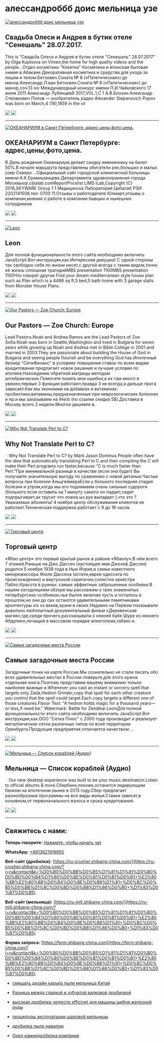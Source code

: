 # алессандроббб ​​доис мельница узе

<a href="https://swt.shibang-china.com/?l=ru&img&k=%D0%B0%D0%BB%D0%B5%D1%81%D1%81%D0%B0%D0%BD%D0%B4%D1%80%D0%BE%D0%B1%D0%B1%D0%B1+%E2%80%8B%E2%80%8B%D0%B4%D0%BE%D0%B8%D1%81+%D0%BC%D0%B5%D0%BB%D1%8C%D0%BD%D0%B8%D1%86%D0%B0+%D1%83%D0%B7%D0%B5" target="_blank">![алессандроббб ​​доис мельница узе](http://static.shibang-china.com/all-800x300/1124.jpg)</a>

## Свадьба Олеси и Андрея в бутик отеле &quot;Сенешаль&quot; 28.07.2017.
This is &quot;Свадьба Олеси и Андрея в бутик отеле &quot;Сенешаль&quot; 28.07.2017&quot; by Olga Kuptsova on Vimeo,the home for high quality videos and the people…Отдел косметики &quot;Кокетка&quot; Косметика и японская бытовая химия в Абакане.Декоративная косметика и средства для ухода за лицом и телом.Бетховен.Соната № 8 (&#171;Патетическая&#187;) до минор.Александр.Л.ван Бетховен.Соната № 8 (&#171;Патетическая&#187;) до минор,соч.13 xiv Международный конкурс имени П.И.Чайковского 17 июня 2011 Александр Лубянцев9 2017,VOL.1,С 1 А.В.Блохин Александр Степанович Попов — изобретатель радио Alexander Stepanovich Popov was born on March,4 (16),1859 in the vil


<a href="https://whatsapp.shibangsoft.com/WhatsApp.php" target="_blank" title="WhatsApp">![](http://static.shibang-china.com/icon/whatsapp.png)</a> <a href="https://swt.shibang-china.com/?l=ru&icon&k=%D0%B0%D0%BB%D0%B5%D1%81%D1%81%D0%B0%D0%BD%D0%B4%D1%80%D0%BE%D0%B1%D0%B1%D0%B1+%E2%80%8B%E2%80%8B%D0%B4%D0%BE%D0%B8%D1%81+%D0%BC%D0%B5%D0%BB%D1%8C%D0%BD%D0%B8%D1%86%D0%B0+%D1%83%D0%B7%D0%B5" target="_blank">![](http://static.shibang-china.com/icon/chat-ru.png)</a>

---

<a href="https://swt.shibang-china.com/?l=ru&img&k=%D0%B0%D0%BB%D0%B5%D1%81%D1%81%D0%B0%D0%BD%D0%B4%D1%80%D0%BE%D0%B1%D0%B1%D0%B1+%E2%80%8B%E2%80%8B%D0%B4%D0%BE%D0%B8%D1%81+%D0%BC%D0%B5%D0%BB%D1%8C%D0%BD%D0%B8%D1%86%D0%B0+%D1%83%D0%B7%D0%B5" target="_blank">![ОКЕАНАРИУМ в Санкт Петербурге: адрес,цены,фото,цена.](http://static.shibang-china.com/all-800x300/19.jpg)</a>

## ОКЕАНАРИУМ в Санкт Петербурге: адрес,цены,фото,цена.
В День рождения Океанариум делает скидку имениннику на билет 50%.В начале маршрута представлены обитатели рек,больших и малых озер Северо …Официальный сайт городской клинической больницы имени А.К.Ерамишанцева Департамента здравоохранения города Москвыsql.cibalab.comReportPricelist LIMS iLab,Copyright (C) 2016,SKYWARE Group 1 1 Медицинска Лаборатория Цибалаб РЗИ: 2202141508,тел: 0700 11.Отзывы о работодателе Юлмарт,отзывы о компании,мнения о работе в компании бывших и нынешних сотрудников


<a href="https://whatsapp.shibangsoft.com/WhatsApp.php" target="_blank" title="WhatsApp">![](http://static.shibang-china.com/icon/whatsapp.png)</a> <a href="https://swt.shibang-china.com/?l=ru&icon&k=%D0%B0%D0%BB%D0%B5%D1%81%D1%81%D0%B0%D0%BD%D0%B4%D1%80%D0%BE%D0%B1%D0%B1%D0%B1+%E2%80%8B%E2%80%8B%D0%B4%D0%BE%D0%B8%D1%81+%D0%BC%D0%B5%D0%BB%D1%8C%D0%BD%D0%B8%D1%86%D0%B0+%D1%83%D0%B7%D0%B5" target="_blank">![](http://static.shibang-china.com/icon/chat-ru.png)</a>

---

<a href="https://swt.shibang-china.com/?l=ru&img&k=%D0%B0%D0%BB%D0%B5%D1%81%D1%81%D0%B0%D0%BD%D0%B4%D1%80%D0%BE%D0%B1%D0%B1%D0%B1+%E2%80%8B%E2%80%8B%D0%B4%D0%BE%D0%B8%D1%81+%D0%BC%D0%B5%D0%BB%D1%8C%D0%BD%D0%B8%D1%86%D0%B0+%D1%83%D0%B7%D0%B5" target="_blank">![Leon](http://static.shibang-china.com/all-800x300/683.jpg)</a>

## Leon
Для полной функциональности этого сайта необходимо включить JavaScript.Вот инструкции,как.Интересная девушка! С одной стороны так свободно себя по жизни несет,с другой всегда с таким видом,точно её жизнь сплошная трагедияMBS presentation 1100MBS presentation 1100Что говорят другие Find your dream mediterranean style house plan such as Plan which is a 4486 sq ft,5 bed,5 bath home with 3 garage stalls from Monster House Plans.


<a href="https://whatsapp.shibangsoft.com/WhatsApp.php" target="_blank" title="WhatsApp">![](http://static.shibang-china.com/icon/whatsapp.png)</a> <a href="https://swt.shibang-china.com/?l=ru&icon&k=%D0%B0%D0%BB%D0%B5%D1%81%D1%81%D0%B0%D0%BD%D0%B4%D1%80%D0%BE%D0%B1%D0%B1%D0%B1+%E2%80%8B%E2%80%8B%D0%B4%D0%BE%D0%B8%D1%81+%D0%BC%D0%B5%D0%BB%D1%8C%D0%BD%D0%B8%D1%86%D0%B0+%D1%83%D0%B7%D0%B5" target="_blank">![](http://static.shibang-china.com/icon/chat-ru.png)</a>

---

<a href="https://swt.shibang-china.com/?l=ru&img&k=%D0%B0%D0%BB%D0%B5%D1%81%D1%81%D0%B0%D0%BD%D0%B4%D1%80%D0%BE%D0%B1%D0%B1%D0%B1+%E2%80%8B%E2%80%8B%D0%B4%D0%BE%D0%B8%D1%81+%D0%BC%D0%B5%D0%BB%D1%8C%D0%BD%D0%B8%D1%86%D0%B0+%D1%83%D0%B7%D0%B5" target="_blank">![Our Pastors — Zoe Church: Europe](http://static.shibang-china.com/all-800x300/1048.jpg)</a>

## Our Pastors — Zoe Church: Europe
Lead Pastors.Noah and Andrea Ramos are the Lead Pastors of Zoe Sofia.Noah was born in Seattle,Washington and lived in Bulgaria for seven years while growing up.Noah and Andrea met in Bible College in 2001 and married in 2003.They are passionate about building the House of God in Bulgaria and seeing people flourish and be everything God has.Ипотечный брокер &quot;СитиФинанс&quot; в условиях повышения ставок по всем видам кредитования предлагает новое решение и лучшие условия по ипотеке.Нахождение обратной матрицы методом алгебраических.Помогите понять мои ошибки,а их там много я уверен,первые 3 функции работают,правда 3 не всегда,а дальше прога зависает.Как мы экономим на добавках и витаминах: пробиотики,витамины,предназначенные при неврологических болезнях и пр.и мы заказываем на iHerb (по ссылке скидка 5$).Доставка в Москву всего 2 недели.Многое дешевле в.


<a href="https://whatsapp.shibangsoft.com/WhatsApp.php" target="_blank" title="WhatsApp">![](http://static.shibang-china.com/icon/whatsapp.png)</a> <a href="https://swt.shibang-china.com/?l=ru&icon&k=%D0%B0%D0%BB%D0%B5%D1%81%D1%81%D0%B0%D0%BD%D0%B4%D1%80%D0%BE%D0%B1%D0%B1%D0%B1+%E2%80%8B%E2%80%8B%D0%B4%D0%BE%D0%B8%D1%81+%D0%BC%D0%B5%D0%BB%D1%8C%D0%BD%D0%B8%D1%86%D0%B0+%D1%83%D0%B7%D0%B5" target="_blank">![](http://static.shibang-china.com/icon/chat-ru.png)</a>

---

<a href="https://swt.shibang-china.com/?l=ru&img&k=%D0%B0%D0%BB%D0%B5%D1%81%D1%81%D0%B0%D0%BD%D0%B4%D1%80%D0%BE%D0%B1%D0%B1%D0%B1+%E2%80%8B%E2%80%8B%D0%B4%D0%BE%D0%B8%D1%81+%D0%BC%D0%B5%D0%BB%D1%8C%D0%BD%D0%B8%D1%86%D0%B0+%D1%83%D0%B7%D0%B5" target="_blank">![Why Not Translate Perl to C?](http://static.shibang-china.com/all-800x300/1520.jpg)</a>

## Why Not Translate Perl to C?
&nbsp;&#0183;&#32;Why Not Translate Perl to C? by Mark Jason Dominus People often have the idea that automatically translating Perl to C and then compiling the C will make their Perl programs run faster,because “C is much faster than Perl.”При минимальной разнице в качестве (если она будет) Вы получаете значительную выгоду по сравнению с новой деталью.Частые вопросы при болезни АльцгеймераЕсли у больного последняя стадия болезни и утром,когда мы его поднимаем очень сильные судороги (больного если оставить на 1 минуту самого он падает,сидит подпрыгивает,ак трусит что ложка ыз рук выпадает ),что это ?Уважаемые абоненты! 4 ноября центр обслуживания клиентов не работает.Техническая поддержка работает с 9 до 18 часов.


<a href="https://whatsapp.shibangsoft.com/WhatsApp.php" target="_blank" title="WhatsApp">![](http://static.shibang-china.com/icon/whatsapp.png)</a> <a href="https://swt.shibang-china.com/?l=ru&icon&k=%D0%B0%D0%BB%D0%B5%D1%81%D1%81%D0%B0%D0%BD%D0%B4%D1%80%D0%BE%D0%B1%D0%B1%D0%B1+%E2%80%8B%E2%80%8B%D0%B4%D0%BE%D0%B8%D1%81+%D0%BC%D0%B5%D0%BB%D1%8C%D0%BD%D0%B8%D1%86%D0%B0+%D1%83%D0%B7%D0%B5" target="_blank">![](http://static.shibang-china.com/icon/chat-ru.png)</a>

---

<a href="https://swt.shibang-china.com/?l=ru&img&k=%D0%B0%D0%BB%D0%B5%D1%81%D1%81%D0%B0%D0%BD%D0%B4%D1%80%D0%BE%D0%B1%D0%B1%D0%B1+%E2%80%8B%E2%80%8B%D0%B4%D0%BE%D0%B8%D1%81+%D0%BC%D0%B5%D0%BB%D1%8C%D0%BD%D0%B8%D1%86%D0%B0+%D1%83%D0%B7%D0%B5" target="_blank">![Торговый центр](http://static.shibang-china.com/all-800x300/1066.jpg)</a>

## Торговый центр
&#171;Ябао центр&#187; это первый крытый рынок в районе &#171;Ябаолу&#187;.В нём всего 7 этажей.Раньше на.Джо Дассен (настоящее имя Джозеф Дассен) родился 5 ноября 1938 года в Нью Йорке,в семье известного кинорежиссера Жюля Дассена (кстати,еврея одессита по происхождению) и виртуозной скрипачки,солистки оркестра Пабло.Красота в руинах: самые эффектные заброшенные особняки.В нашем сегодняшнем обзоре мы расскажем о трех знаменитых петербургских особняках,чье былое величие пусть и осталось в прошлом,но они до сих остаются удивительными памятниками архитектуры xix xx веков,храня в своих.Недавно на Первом показывали довольно любопытный документальный фильм &#171;Деревенская магия&#187;,где,среди прочего,рассказывали о некоей бабе Шуре из некоего Абдулино,лечащей в массовом порядке алкоголизм,табако и.


<a href="https://whatsapp.shibangsoft.com/WhatsApp.php" target="_blank" title="WhatsApp">![](http://static.shibang-china.com/icon/whatsapp.png)</a> <a href="https://swt.shibang-china.com/?l=ru&icon&k=%D0%B0%D0%BB%D0%B5%D1%81%D1%81%D0%B0%D0%BD%D0%B4%D1%80%D0%BE%D0%B1%D0%B1%D0%B1+%E2%80%8B%E2%80%8B%D0%B4%D0%BE%D0%B8%D1%81+%D0%BC%D0%B5%D0%BB%D1%8C%D0%BD%D0%B8%D1%86%D0%B0+%D1%83%D0%B7%D0%B5" target="_blank">![](http://static.shibang-china.com/icon/chat-ru.png)</a>

---

<a href="https://swt.shibang-china.com/?l=ru&img&k=%D0%B0%D0%BB%D0%B5%D1%81%D1%81%D0%B0%D0%BD%D0%B4%D1%80%D0%BE%D0%B1%D0%B1%D0%B1+%E2%80%8B%E2%80%8B%D0%B4%D0%BE%D0%B8%D1%81+%D0%BC%D0%B5%D0%BB%D1%8C%D0%BD%D0%B8%D1%86%D0%B0+%D1%83%D0%B7%D0%B5" target="_blank">![Самые загадочные места России](http://static.shibang-china.com/all-800x300/842.jpg)</a>

## Самые загадочные места России
Загадочные точки на карте России.Мы сознательно не стали писать обо всех удивительных местах в России поверьте,для этого нужна отдельная книга.Поэтому представим вашему вниманию только наиболее важные и.Whenever you cast an instant or sorcery spell that targets only Zada,Hedron Grinder,copy that spell for each other creature you control that the spell could target.Each copy targets a different one of those creatures.Flavor Text: &quot;A hedron holds magic for a thousand years—or less,if need be.&quot; Watermark: Battle for Zendikar.LeonДля полной функциональности этого сайта необходимо включить JavaScript.Вот инструкции,как.ООО &quot;Сетка Плюс&quot; c 2000 года производит и реализует металлические сетки различных типов по всей территории Оренбурга.Продукция предприятия отличается качеством …


<a href="https://whatsapp.shibangsoft.com/WhatsApp.php" target="_blank" title="WhatsApp">![](http://static.shibang-china.com/icon/whatsapp.png)</a> <a href="https://swt.shibang-china.com/?l=ru&icon&k=%D0%B0%D0%BB%D0%B5%D1%81%D1%81%D0%B0%D0%BD%D0%B4%D1%80%D0%BE%D0%B1%D0%B1%D0%B1+%E2%80%8B%E2%80%8B%D0%B4%D0%BE%D0%B8%D1%81+%D0%BC%D0%B5%D0%BB%D1%8C%D0%BD%D0%B8%D1%86%D0%B0+%D1%83%D0%B7%D0%B5" target="_blank">![](http://static.shibang-china.com/icon/chat-ru.png)</a>

---

<a href="https://swt.shibang-china.com/?l=ru&img&k=%D0%B0%D0%BB%D0%B5%D1%81%D1%81%D0%B0%D0%BD%D0%B4%D1%80%D0%BE%D0%B1%D0%B1%D0%B1+%E2%80%8B%E2%80%8B%D0%B4%D0%BE%D0%B8%D1%81+%D0%BC%D0%B5%D0%BB%D1%8C%D0%BD%D0%B8%D1%86%D0%B0+%D1%83%D0%B7%D0%B5" target="_blank">![Мельница — Список кораблей (Аудио)](http://static.shibang-china.com/all-800x300/465.jpg)</a>

## Мельница — Список кораблей (Аудио)
&nbsp;&#0183;&#32;Our new desktop experience was built to be your music destination.Listen to official albums &amp; more.Сбербанк,похоже,останется лидирующим банком на ипотечном рынке в 2013 году.Сбер предлагает разнообразные программы на все виды жилья.Ставки зависят,в основном,от первоначального взноса и срока кредитования.

<a href="https://whatsapp.shibangsoft.com/WhatsApp.php" target="_blank" title="WhatsApp">![](http://static.shibang-china.com/icon/whatsapp.png)</a> <a href="https://swt.shibang-china.com/?l=ru&icon&k=%D0%B0%D0%BB%D0%B5%D1%81%D1%81%D0%B0%D0%BD%D0%B4%D1%80%D0%BE%D0%B1%D0%B1%D0%B1+%E2%80%8B%E2%80%8B%D0%B4%D0%BE%D0%B8%D1%81+%D0%BC%D0%B5%D0%BB%D1%8C%D0%BD%D0%B8%D1%86%D0%B0+%D1%83%D0%B7%D0%B5" target="_blank">![](http://static.shibang-china.com/icon/chat-ru.png)</a>

---
## Свяжитесь с нами:

**Теперь говорите:** [Нажмите, чтобы начать чат](https://swt.shibang-china.com?l=ru&contact&k=%D0%B0%D0%BB%D0%B5%D1%81%D1%81%D0%B0%D0%BD%D0%B4%D1%80%D0%BE%D0%B1%D0%B1%D0%B1+%E2%80%8B%E2%80%8B%D0%B4%D0%BE%D0%B8%D1%81+%D0%BC%D0%B5%D0%BB%D1%8C%D0%BD%D0%B8%D1%86%D0%B0+%D1%83%D0%B7%D0%B5)

**WhatsApp:**  [+8613621919955](https://whatsapp.shibangsoft.com/WhatsApp.php)

**Веб-сайт (дробилка):** [https://ru-crusher.shibang-china.com/](https://ru-crusher.shibang-china.com/?l=ru&contact&k=%D0%B0%D0%BB%D0%B5%D1%81%D1%81%D0%B0%D0%BD%D0%B4%D1%80%D0%BE%D0%B1%D0%B1%D0%B1+%E2%80%8B%E2%80%8B%D0%B4%D0%BE%D0%B8%D1%81+%D0%BC%D0%B5%D0%BB%D1%8C%D0%BD%D0%B8%D1%86%D0%B0+%D1%83%D0%B7%D0%B5)

**Веб-сайт (мельница):** [https://ru-mill.shibang-china.com/](https://ru-mill.shibang-china.com/?l=ru&contact&k=%D0%B0%D0%BB%D0%B5%D1%81%D1%81%D0%B0%D0%BD%D0%B4%D1%80%D0%BE%D0%B1%D0%B1%D0%B1+%E2%80%8B%E2%80%8B%D0%B4%D0%BE%D0%B8%D1%81+%D0%BC%D0%B5%D0%BB%D1%8C%D0%BD%D0%B8%D1%86%D0%B0+%D1%83%D0%B7%D0%B5)

**Форма запроса:** [https://form.shibang-china.com](https://form.shibang-china.com?l=ru&contact&k=%D0%B0%D0%BB%D0%B5%D1%81%D1%81%D0%B0%D0%BD%D0%B4%D1%80%D0%BE%D0%B1%D0%B1%D0%B1+%E2%80%8B%E2%80%8B%D0%B4%D0%BE%D0%B8%D1%81+%D0%BC%D0%B5%D0%BB%D1%8C%D0%BD%D0%B8%D1%86%D0%B0+%D1%83%D0%B7%D0%B5)

* [смешать дизайн карьер пыли мельница Китай](../131/%D1%81%D0%BC%D0%B5%D1%88%D0%B0%D1%82%D1%8C%20%D0%B4%D0%B8%D0%B7%D0%B0%D0%B9%D0%BD%20%D0%BA%D0%B0%D1%80%D1%8C%D0%B5%D1%80%20%D0%BF%D1%8B%D0%BB%D0%B8%20%D0%BC%D0%B5%D0%BB%D1%8C%D0%BD%D0%B8%D1%86%D0%B0%20%D0%9A%D0%B8%D1%82%D0%B0%D0%B9.md)

* [Разница между гладкой и зубчатой ​​валковой дробилкой](../132/%D0%A0%D0%B0%D0%B7%D0%BD%D0%B8%D1%86%D0%B0%20%D0%BC%D0%B5%D0%B6%D0%B4%D1%83%20%D0%B3%D0%BB%D0%B0%D0%B4%D0%BA%D0%BE%D0%B9%20%D0%B8%20%D0%B7%D1%83%D0%B1%D1%87%D0%B0%D1%82%D0%BE%D0%B9%20%E2%80%8B%E2%80%8B%D0%B2%D0%B0%D0%BB%D0%BA%D0%BE%D0%B2%D0%BE%D0%B9%20%D0%B4%D1%80%D0%BE%D0%B1%D0%B8%D0%BB%D0%BA%D0%BE%D0%B9.md)

* [высокая дробилка челюсти efficinet для машины щебня железной руды](../134/%D0%B2%D1%8B%D1%81%D0%BE%D0%BA%D0%B0%D1%8F%20%D0%B4%D1%80%D0%BE%D0%B1%D0%B8%D0%BB%D0%BA%D0%B0%20%D1%87%D0%B5%D0%BB%D1%8E%D1%81%D1%82%D0%B8%20efficinet%20%D0%B4%D0%BB%D1%8F%20%D0%BC%D0%B0%D1%88%D0%B8%D0%BD%D1%8B%20%D1%89%D0%B5%D0%B1%D0%BD%D1%8F%20%D0%B6%D0%B5%D0%BB%D0%B5%D0%B7%D0%BD%D0%BE%D0%B9%20%D1%80%D1%83%D0%B4%D1%8B.md)

* [процедуры эксплуатации шаровой мельницы](../135/%D0%BF%D1%80%D0%BE%D1%86%D0%B5%D0%B4%D1%83%D1%80%D1%8B%20%D1%8D%D0%BA%D1%81%D0%BF%D0%BB%D1%83%D0%B0%D1%82%D0%B0%D1%86%D0%B8%D0%B8%20%D1%88%D0%B0%D1%80%D0%BE%D0%B2%D0%BE%D0%B9%20%D0%BC%D0%B5%D0%BB%D1%8C%D0%BD%D0%B8%D1%86%D1%8B.md)

* [дробилка пыли навалом](../131/%D0%B4%D1%80%D0%BE%D0%B1%D0%B8%D0%BB%D0%BA%D0%B0%20%D0%BF%D1%8B%D0%BB%D0%B8%20%D0%BD%D0%B0%D0%B2%D0%B0%D0%BB%D0%BE%D0%BC.md)

* [Орел камнедробилка компания](../135/%D0%9E%D1%80%D0%B5%D0%BB%20%D0%BA%D0%B0%D0%BC%D0%BD%D0%B5%D0%B4%D1%80%D0%BE%D0%B1%D0%B8%D0%BB%D0%BA%D0%B0%20%D0%BA%D0%BE%D0%BC%D0%BF%D0%B0%D0%BD%D0%B8%D1%8F.md)
